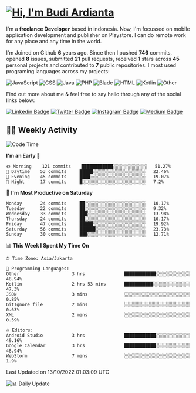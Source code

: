 # [![Hi, I'm Budi Ardianta](https://readme-typing-svg.herokuapp.com?size=24&vCenter=true&lines=%F0%9F%91%8B+Hi%2C+I'm+Budi+Ardianta+;%F0%9F%92%BB+Android+And+Web+Developer+)](https://git.io/typing-svg)

I'm a **freelance Developer** based in indonesia. Now, I'm focussed on mobile application development and publisher on Playstore. I can do remote work for any place and any time in the world.

I'm Joined on Github **6** years ago. Since then I pushed **746** commits, opened **8** issues, submitted **21** pull requests, received **1** stars across **45** personal projects and contributed to **7** public repositories.
I most used programing languages across my projects:

![JavaScript](https://img.shields.io/badge/-JavaScript-%23f1e05a?style=flat&logo=JavaScript&logoColor=white)
![CSS](https://img.shields.io/badge/-CSS-%23563d7c?style=flat&logo=CSS&logoColor=white)
![Java](https://img.shields.io/badge/-Java-%23b07219?style=flat&logo=Java&logoColor=white)
![PHP](https://img.shields.io/badge/-PHP-%234F5D95?style=flat&logo=PHP&logoColor=white)
![Blade](https://img.shields.io/badge/-Blade-%23f7523f?style=flat&logo=Blade&logoColor=white)
![HTML](https://img.shields.io/badge/-HTML-%23e34c26?style=flat&logo=HTML&logoColor=white)
![Kotlin](https://img.shields.io/badge/-Kotlin-%23A97BFF?style=flat&logo=Kotlin&logoColor=white)
![Other](https://img.shields.io/badge/-Other-%23ededed?style=flat&logo=Other&logoColor=white)

Find out more about me & feel free to say hello through any of the social links below:

[![Linkedin Badge](https://img.shields.io/badge/-budiardianata-blue?style=flat&logo=Linkedin&logoColor=white&link=https://www.linkedin.com/in/budiardianata/)](https://www.linkedin.com/in/budiardianata/)
[![Twitter Badge](https://img.shields.io/badge/-budiardianata-%231DA1F2.svg?style=flat&logo=twitter&logoColor=white&link=https://www.twitter.com/budiardianata)](https://www.linkedin.com/in/budiardianata/)
[![Instagram Badge](https://img.shields.io/badge/-budiardianata-purple?style=flat&logo=instagram&logoColor=white&link=https://instagram.com/budiardianata/)](https://instagram.com/budiardianata)
[![Medium Badge](https://img.shields.io/badge/-@budiardianata-%2312100E.svg?style=flat&logo=Medium&logoColor=white&link=https://medium.com/@budiardianata/)](https://medium.com/@budiardianata)

## 👨‍💻 Weekly Activity
<!--START_SECTION:waka-->
![Code Time](http://img.shields.io/badge/Code%20Time-1%2C174%20hrs%2051%20mins-blue)

**I'm an Early 🐤** 

```text
🌞 Morning    121 commits    ████████████░░░░░░░░░░░░░   51.27% 
🌆 Daytime    53 commits     █████░░░░░░░░░░░░░░░░░░░░   22.46% 
🌃 Evening    45 commits     ████░░░░░░░░░░░░░░░░░░░░░   19.07% 
🌙 Night      17 commits     █░░░░░░░░░░░░░░░░░░░░░░░░   7.2%

```
📅 **I'm Most Productive on Saturday** 

```text
Monday       24 commits     ██░░░░░░░░░░░░░░░░░░░░░░░   10.17% 
Tuesday      22 commits     ██░░░░░░░░░░░░░░░░░░░░░░░   9.32% 
Wednesday    33 commits     ███░░░░░░░░░░░░░░░░░░░░░░   13.98% 
Thursday     24 commits     ██░░░░░░░░░░░░░░░░░░░░░░░   10.17% 
Friday       47 commits     █████░░░░░░░░░░░░░░░░░░░░   19.92% 
Saturday     56 commits     ██████░░░░░░░░░░░░░░░░░░░   23.73% 
Sunday       30 commits     ███░░░░░░░░░░░░░░░░░░░░░░   12.71%

```


📊 **This Week I Spent My Time On** 

```text
⌚︎ Time Zone: Asia/Jakarta

💬 Programming Languages: 
Other                    3 hrs               ████████████░░░░░░░░░░░░░   48.94% 
Kotlin                   2 hrs 53 mins       ███████████░░░░░░░░░░░░░░   47.3% 
JSON                     3 mins              ░░░░░░░░░░░░░░░░░░░░░░░░░   0.85% 
GitIgnore file           2 mins              ░░░░░░░░░░░░░░░░░░░░░░░░░   0.63% 
XML                      2 mins              ░░░░░░░░░░░░░░░░░░░░░░░░░   0.59%

🔥 Editors: 
Android Studio           3 hrs               ████████████░░░░░░░░░░░░░   49.16% 
Google Calendar          3 hrs               ████████████░░░░░░░░░░░░░   48.94% 
WebStorm                 7 mins              ░░░░░░░░░░░░░░░░░░░░░░░░░   1.9%

```


 Last Updated on 13/10/2022 01:03:09 UTC
<!--END_SECTION:waka-->

![📊 Daily Update](https://github.com/budiardianata/budiardianata/actions/workflows/update-activity.yml/badge.svg)
